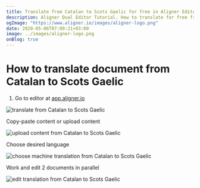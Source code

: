 ```yaml
---
title: Translate from Catalan to Scots Gaelic for free in Aligner Editor
description: Aligner Dual Editor Tutorial. How to translate for free from Catalan to Scots Gaelic. Aligner is multilingual document management platform. 
ogImage: "https://www.aligner.io/images/aligner-logo.png"
date: 2020-05-06T07:09:21+03:00
image: ../images/aligner-logo.png
onBlog: true
---
```


# How to translate document from Catalan to Scots Gaelic

1. Go to editor at [app.aligner.io](https://app.aligner.io "Aligner App web page")

![translate from Catalan to Scots Gaelic](../aligner-blank-editor.png "translate from Catalan to Scots Gaelic")

Copy-paste content or upload content

![upload content from Catalan to Scots Gaelic](../aligner-uploaded-document.png "upload content from Catalan to Scots Gaelic")

Choose desired language

![choose machine translation from Catalan to Scots Gaelic](../aligner-language-dropdown.png "choose machine translation from Catalan to Scots Gaelic")

Work and edit 2 documents in parallel

![edit translation from Catalan to Scots Gaelic](../aligner-double-sitded-editor.png "edit translation from Catalan to Scots Gaelic")

